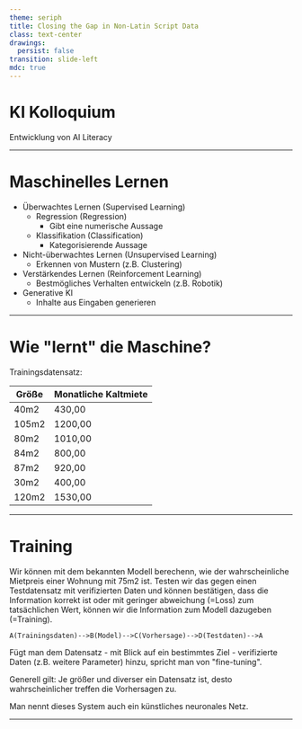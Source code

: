 ```yaml
---
theme: seriph
title: Closing the Gap in Non-Latin Script Data
class: text-center
drawings:
  persist: false
transition: slide-left
mdc: true
---
```


<style>
  strong {
    color: #B31FB8;
  }
</style>

# KI Kolloquium

Entwicklung von <span v-mark.circle.red>AI Literacy</span>

---

# Maschinelles Lernen

- Überwachtes Lernen (Supervised Learning)
  - Regression (Regression)
    - Gibt eine numerische Aussage
  - Klassifikation (Classification)
    - Kategorisierende Aussage
- Nicht-überwachtes Lernen (Unsupervised Learning)
  - Erkennen von Mustern (z.B. Clustering)
- Verstärkendes Lernen (Reinforcement Learning)
  - Bestmögliches Verhalten entwickeln (z.B. Robotik)
- Generative KI
  - Inhalte aus Eingaben generieren

---

# Wie "lernt" die Maschine?

Trainingsdatensatz:

| Größe | Monatliche Kaltmiete |
| --- | --- |
| 40m2 | 430,00 |
| 105m2 | 1200,00 |
| 80m2 | 1010,00 |
| 84m2 | 800,00 |
| 87m2 | 920,00 |
| 30m2 | 400,00 |
| 120m2 | 1530,00 |

---

# Training

Wir können mit dem bekannten Modell berechenn, wie der wahrscheinliche Mietpreis einer Wohnung mit 75m2 ist. Testen wir das gegen einen Testdatensatz mit verifizierten Daten und können bestätigen, dass die Information korrekt ist oder mit geringer abweichung (=Loss) zum tatsächlichen Wert, können wir die Information zum Modell dazugeben (=Training).

```mermaid
A(Trainingsdaten)-->B(Model)-->C(Vorhersage)-->D(Testdaten)-->A
```

Fügt man dem Datensatz - mit Blick auf ein bestimmtes Ziel - verifizierte Daten (z.B. weitere Parameter) hinzu, spricht man von "fine-tuning".

Generell gilt: Je größer und diverser ein Datensatz ist, desto wahrscheinlicher treffen die Vorhersagen zu.

Man nennt dieses System auch ein <span v-mark.circle.pink>künstliches neuronales Netz</span>.

---

#
